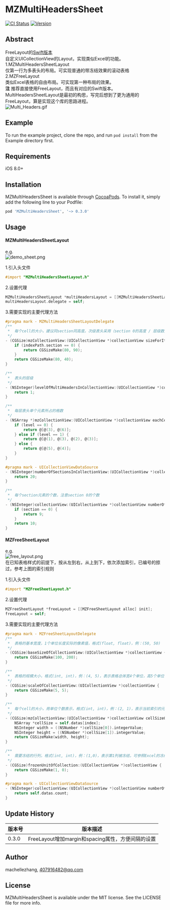 # MZMultiHeadersSheet

[![CI Status](http://img.shields.io/travis/machellezhang/MZMultiHeadersSheet.svg?style=flat)](https://travis-ci.org/machellezhang/MZMultiHeadersSheet)
[![Version](https://img.shields.io/cocoapods/v/MZMultiHeadersSheet.svg?style=flat)](http://cocoapods.org/pods/MZMultiHeadersSheet)

## Abstract
FreeLayout的[Swift版本](https://github.com/MachelleZhang/MZTableLayout)<br>
自定义UICollectionView的Layout，实现类似Excel的功能。<br>
1.MZMultiHeadersSheetLayout<br>
仅第一行为多表头的布局。可实现普通的带冻结效果的滚动表格<br>
2.MZFreeLayout<br>
类似Excel表格的自由布局。可实现第一种布局的效果。<br>
**注** 推荐直接使用FreeLayout，而且有对应的Swift版本。MultiHeadersSheetLayout是最初的构思，写完后想到了更为通用的FreeLayout，算是实现这个库的思路进程。<br>
![Multi_Headers.gif](/Pictures/multi_header.gif)

## Example

To run the example project, clone the repo, and run `pod install` from the Example directory first.

## Requirements

iOS 8.0+

## Installation

MZMultiHeadersSheet is available through [CocoaPods](http://cocoapods.org). To install
it, simply add the following line to your Podfile:

```ruby
pod 'MZMultiHeadersSheet', '~> 0.3.0'
```

## Usage<br>
#### MZMultiHeadersSheetLayout<br>
e.g.<br>
![demo_sheet.png](/Pictures/demo_sheet.png)

1.引入头文件

```Objective-C
#import "MZMultiHeadersSheetLayout.h"
```

2.设置代理

```Objective-C
MZMultiHeadersSheetLayout *multiHeadersLayout = [[MZMultiHeadersSheetLayout alloc] init];
multiHeadersLayout.delegate = self;
```

3.需要实现的主要代理方法

```Objective-C
#pragma mark - MZMultiHeadersSheetLayoutDelegate
/**
 *  每个cell的大小，建议同section同高度。次级表头采用（section 0的高度 / 层级数），请适当调整
 */
- (CGSize)mzCollectionView:(UICollectionView *)collectionView sizeForItemAtIndexPath:(NSIndexPath *)indexPath {
    if (indexPath.section == 0) {
        return CGSizeMake(80, 90);
    }
    return CGSizeMake(80, 40);
}

/**
 *  表头的层级
 */
- (NSInteger)levelOfMultiHeadersInCollectionView:(UICollectionView *)collectionView {
    return 1;
}

/**
 *  每层表头单个元素所占的格数
 */
- (NSArray *)mzCollectionView:(UICollectionView *)collectionView eachCellWidthOfLevel:(NSInteger)level {
    if (level == 0) {
        return @[@(3), @(6)];
    } else if (level == 1) {
        return @[@(1), @(3), @(2), @(3)];
    } else {
        return @[@(5), @(4)];
    }
}

#pragma mark - UICollectionViewDataSource
- (NSInteger)numberOfSectionsInCollectionView:(UICollectionView *)collectionView {
    return 20;
}

/**
 *  每个section元素的个数，注意section 0的个数
 */
- (NSInteger)collectionView:(UICollectionView *)collectionView numberOfItemsInSection:(NSInteger)section {
    if (section == 0) {
        return 9;
    }
    return 10;
}
```

#### MZFreeSheetLayout<br>
e.g.<br>
![free_layout.png](/Pictures/free_layout.png)<br>
在已知表格样式的前提下，按从左到右，从上到下，依次添加索引，已编号的掠过，参考上图的索引规则<br>

1.引入头文件

```Objective-C
#import "MZFreeSheetLayout.h"
```

2.设置代理

```Objective-C
MZFreeSheetLayout *freeLayout = [[MZFreeSheetLayout alloc] init];
freeLayout = self;
```

3.需要实现的主要代理方法

```Objective-C
#pragma mark - MZFreeSheetLayoutDelegate
/**
 *  表格的基本宽度，1个单位长度实际的像素值，格式(float, float)，例：(50, 50)
 */
- (CGSize)baseSizeOfCollectionView:(UICollectionView *)collectionView {
    return CGSizeMake(100, 200);
}

/**
 *  表格的规模大小，格式(int, int)，例：(4, 5)，表示表格总体宽4个单位，高5个单位
 */
- (CGSize)scaleOfCollectionView:(UICollectionView *)collectionView {
    return CGSizeMake(5, 5);
}

/**
 *  每个cell的大小，用单位个数表示，格式(int, int)，例：(2, 1)，表示当前索引的元素宽2个单位，高1个单位
 */
- (CGSize)mzCollectionView:(UICollectionView *)collectionView cellSizeOfIndex:(NSInteger)index {
    NSArray *cellSize = self.datas[index];
    NSInteger width = ((NSNumber *)cellSize[0]).integerValue;
    NSInteger height = ((NSNumber *)cellSize[1]).integerValue;
    return CGSizeMake(width, height);
}

/**
 *  需要冻结的行列，格式(int, int)，例：(1,0)，表示第1列被冻结，可参照Excel的冻结规则
 */
- (CGSize)frozenUnitOfCollection:(UICollectionView *)collectionView {
    return CGSizeMake(1, 0);
}

#pragma mark - UICollectionViewDataSource
- (NSInteger)collectionView:(UICollectionView *)collectionView numberOfItemsInSection:(NSInteger)section {
    return self.datas.count;
}
```

## Update History
版本号|版本描述
---|---
0.3.0|FreeLayout增加margin和spacing属性，方便间隔的设置

## Author

machellezhang, 407916482@qq.com

## License

MZMultiHeadersSheet is available under the MIT license. See the LICENSE file for more info.
